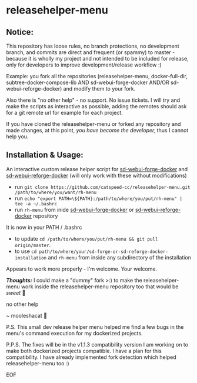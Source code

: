 # releasehelper-menu 

## Notice:
This repository has loose rules, no branch protections, no development branch, and commits are direct and frequent (or spammy) to master - because it is wholly my project and not intended to be included for release, only for developers to improve development/release workflow :)

Example: you fork all the repositories (releasehelper-menu, docker-full-dir, subtree-docker-compose-lib AND sd-webui-forge-docker AND/OR sd-webui-reforge-docker) and modify them to your fork.

Also there is "no other help" - no support. No issue tickets. I will try and make the scripts as interactive as possible, adding the remotes should ask for a git remote url for example for each project.

If you have cloned the releasehelper-menu or forked any repository and made changes, at this point, _you have become the developer,_ thus I cannot help you.

## Installation & Usage:

An interactive custom release helper script for [sd-webui-forge-docker](https://github.com/catspeed-cc/sd-webui-forge-docker) and [sd-webui-reforge-docker](https://github.com/catspeed-cc/sd-webui-reforge-docker) (will only work with these without modifications)

- run `git clone https://github.com/catspeed-cc/releasehelper-menu.git /path/to/where/you/want/rh-menu`
- run `echo "export PATH=\${PATH}:/path/to/where/you/put/rh-menu" | tee -a ~/.bashrc`
- run `rh-menu` from inide [sd-webui-forge-docker](https://github.com/catspeed-cc/sd-webui-forge-docker) or [sd-webui-reforge-docker](https://github.com/catspeed-cc/sd-webui-reforge-docker) repository

It is now in your PATH / .bashrc

- to update `cd /path/to/where/you/put/rh-menu && git pull origin/master`.
- to use `cd path/to/where/your/sd-forge-or-sd-reforge-docker-installation` and `rh-menu` from inside any subdirectory of the installation

Appears to work more properly - I'm welcome. Your welcome.

**_Thoughts:_** I could make a "dummy" fork >:) to make the releasehelper-menu work inside the releasehelper-menu repository too that would be _sweet_ 🍻

no other help

~ mooleshacat 🍻

P.S. This small dev release helper menu helped me find a few bugs in the menu's command execution for my dockerized projects.

P.P.S. The fixes will be in the v1.1.3 compatibility version I am working on to make both dockerized projects compatible. I have a plan for this compatibility. I have already implemented fork detection which helped releasehelper-menu too :)

EOF
